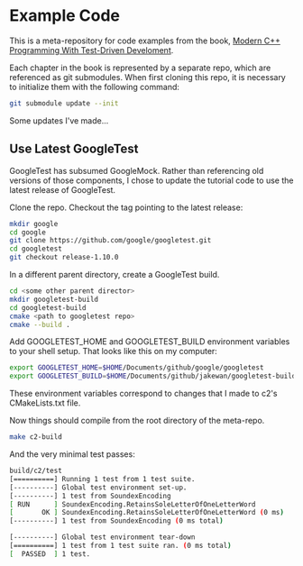 # Example Code

This is a meta-repository for code examples from the book, [Modern C++ Programming With Test-Driven Develoment](https://pragprog.com/titles/lotdd/modern-c-programming-with-test-driven-development/).

Each chapter in the book is represented by a separate repo, which are referenced as git submodules. When first cloning this repo, it is necessary to initialize them with the following command:

```bash
git submodule update --init
```

Some updates I've made...

## Use Latest GoogleTest

GoogleTest has subsumed GoogleMock. Rather than referencing old versions of those components, I chose to update the tutorial code to use the latest release of GoogleTest.

Clone the repo. Checkout the tag pointing to the latest release:

```bash
mkdir google
cd google
git clone https://github.com/google/googletest.git
cd googletest
git checkout release-1.10.0
```

In a different parent directory, create a GoogleTest build.

```bash
cd <some other parent director>
mkdir googletest-build
cd googletest-build
cmake <path to googletest repo>
cmake --build .
```

Add GOOGLETEST_HOME and GOOGLETEST_BUILD environment variables to your shell setup. That looks like this on my computer:

```bash
export GOOGLETEST_HOME=$HOME/Documents/github/google/googletest
export GOOGLETEST_BUILD=$HOME/Documents/github/jakewan/googletest-build
```

These environment variables correspond to changes that I made to c2's CMakeLists.txt file.

Now things should compile from the root directory of the meta-repo.

```bash
make c2-build
```

And the very minimal test passes:

```bash
build/c2/test
[==========] Running 1 test from 1 test suite.
[----------] Global test environment set-up.
[----------] 1 test from SoundexEncoding
[ RUN      ] SoundexEncoding.RetainsSoleLetterOfOneLetterWord
[       OK ] SoundexEncoding.RetainsSoleLetterOfOneLetterWord (0 ms)
[----------] 1 test from SoundexEncoding (0 ms total)

[----------] Global test environment tear-down
[==========] 1 test from 1 test suite ran. (0 ms total)
[  PASSED  ] 1 test.
```
